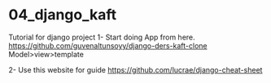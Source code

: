 # 04_django_kaft


Tutorial for django project
1- Start doing App from here.
    https://github.com/guvenaltunsoyy/django-ders-kaft-clone
    Model>view>template

2- Use this website for guide
    https://github.com/lucrae/django-cheat-sheet

